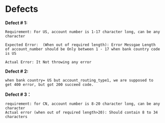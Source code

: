 # Defects

**Defect # 1:**
    
    Requirement: For US, account number is 1-17 character long, can be any character
    
    Expected Error:  (When out of required length): Error Messgae Length of account_number should be Only between 1 - 17 when bank country code is US
    
    Actual Error: It Not throwing any error
   
**Defect # 2:**
    
    when bank country= US but account_routing_type1, we are supposed to get 400 error, but got 200 succeed code.
    
**Defect # 3：**
    
    requirement: for CN, account number is 8-20 character long, can be any character
    Actual error (when out of required length>20): Should contain 8 to 34 characters
    

    
    
    
